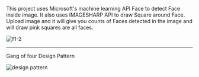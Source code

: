 This project uses Microsoft's machine learning API Face to detect Face inside image. It also uses IMAGESHARP API to draw Square around Face.
Upload image and it will give you counts of Faces detected in the image and will draw pink squares are all faces. 

![f1-2](https://user-images.githubusercontent.com/24284135/58108025-0c7a0400-7bb9-11e9-8ae8-a5b4a0f972d8.jpeg)


-----------------------------------------------------------------------------------------------------------------------------
Gang of four Design Pattern


![design pattern](https://user-images.githubusercontent.com/24284135/58108693-48fa2f80-7bba-11e9-8832-7d588a743099.PNG)


